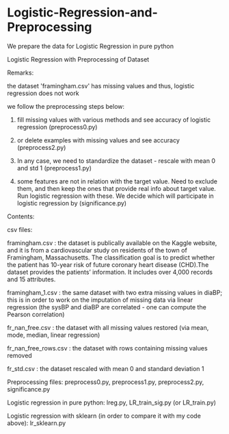 # Logistic-Regression-and-Preprocessing
We prepare the data for Logistic Regression in pure python


Logistic Regression with Preprocessing of Dataset

Remarks:

the dataset 'framingham.csv' has missing values and thus, logistic regression does not work

we follow the preprocessing steps below:

1) fill missing values with various methods and see accuracy of logistic regression (preprocess0.py)

2) or delete examples with missing values and see accuracy (preprocess2.py)

3) In any case, we need to standardize the dataset - rescale with mean 0 and std 1 (preprocess1.py)

4) some features are not in relation with the target value. Need to exclude them, and then keep the ones that provide real info about target value. Run logistic regression with these. We decide which will participate in logistic regression by (significance.py)


Contents:

csv files:

framingham.csv : the dataset is publically available on the Kaggle website, and it is from a cardiovascular study on residents of the town of Framingham, Massachusetts. The classification goal is to predict whether the patient has 10-year risk of future coronary heart disease (CHD).The dataset provides the patients’ information. It includes over 4,000 records and 15 attributes.

framingham_1.csv : the same dataset with two extra missing values in diaBP; this is in order to work on the imputation of missing data via linear regression (the sysBP and diaBP are correlated - one can compute the Pearson correlation)

fr_nan_free.csv : the dataset with all missing values restored (via mean, mode, median, linear regression)

fr_nan_free_rows.csv : the dataset with rows containing missing values removed

fr_std.csv : the dataset rescaled with mean 0 and standard deviation 1

Preprocessing files:
preprocess0.py, preprocess1.py, preprocess2.py, significance.py

Logistic regression in pure python:
lreg.py, LR_train_sig.py (or LR_train.py)

Logistic regression with sklearn (in order to compare it with my code above):
lr_sklearn.py

